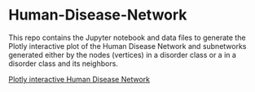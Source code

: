 # Human-Disease-Network


This repo contains the Jupyter notebook and data files to generate the Plotly interactive plot of  the Human Disease Network and
subnetworks generated either by the nodes (vertices) in a disorder class or a in a disorder class and its neighbors.

[Plotly interactive Human Disease Network](http://nbviewer.jupyter.org/github/empet/Human-Disease-Network/blob/master/Human-Disease-Network.ipynb)


